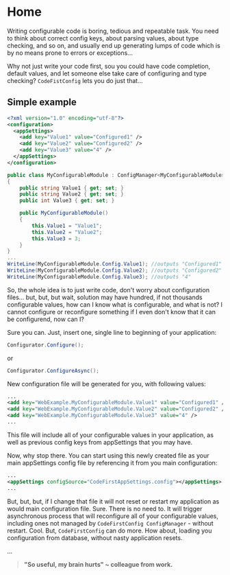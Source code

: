 # Home

Writing configurable code is boring, tedious and repeatable task. You need to think about correct config keys, about parsing values, about type checking, and so on, and usually end up generating lumps of code which is by no means prone to errors or exceptions... 

Why not just write your code first, sou you could have code completion, default values, and let someone else take care of configuring and type checking? `CodeFistConfig` lets you do just that...

## Simple example
```xml
<?xml version="1.0" encoding="utf-8"?>
<configuration>      
  <appSettings>
    <add key="Value1" value="Configured1" />
    <add key="Value2" value="Configured2" />
    <add key="Value3" value="4" />
  </appSettings>
</configuration>
```

```csharp
public class MyConfigurableModule : ConfigManager<MyConfigurableModule>
{
    public string Value1 { get; set; }
    public string Value2 { get; set; }
    public int Value3 { get; set; }

    public MyConfigurableModule()
    {
        this.Value1 = "Value1";
        this.Value2 = "Value2";
        this.Value3 = 3;
    }
}
...
WriteLine(MyConfigurableModule.Config.Value1); //outputs "Configured1"
WriteLine(MyConfigurableModule.Config.Value2); //outputs "Configured2"
WriteLine(MyConfigurableModule.Config.Value3); //outputs "4"
```
So, the whole idea is to just write code, don't worry about configuration files... but, but, but wait, solution may have hundred, if not thousands configurable values, how can I know what is configurable, and what is not? I cannot configure or reconfigure something if I even don't know that it can be configurend, now can I?

Sure you can. Just, insert one, single line to beginning of your application:

```csharp
Configurator.Configure();
```
or 
```csharp
Configurator.ConfigureAsync();
```

New configuration file will be generated for you, with following values:

```xml
...
<add key="WebExample.MyConfigurableModule.Value1" value="Configured1" />
<add key="WebExample.MyConfigurableModule.Value2" value="Configured2" />
<add key="WebExample.MyConfigurableModule.Value3" value="4" />
...
```
This file will include all of your configurable values in your application, as well as previous config keys from appSettings that you may have.

Now, why stop there. You can start using this newly created file as your main appSettings config file by referencing it from you main configuration: 
```xml
...
<appSettings configSource="CodeFirstAppSettings.config"></appSettings>
...
```
But, but, but, if I change that file it will not reset or restart my application as would main configuration file. Sure. There is no need to. It will trigger asynchronous process that will reconfigure all of your configurable values, including ones not managed by `CodeFirstConfig ConfigManager` - without restart. 
Cool. But, `CodeFirstConfig` can do more. How about, loading you configuration from database, without nasty application resets.


...
> **"So useful, my brain hurts" ~ colleague from work.**
